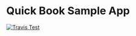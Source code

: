 # Quick Book Sample App

[![Travis Test](https://img.shields.io/travis/samanthajayasinghe/cl-tech/master.svg)](https://travis-ci.org/samanthajayasinghe/cl-tech)